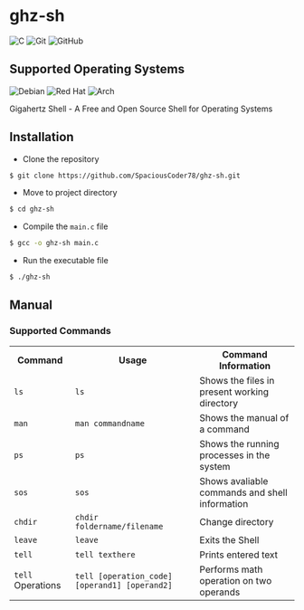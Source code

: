 # ghz-sh

![C](https://img.shields.io/badge/c-%2300599C.svg?style=for-the-badge&logo=c&logoColor=white)
![Git](https://img.shields.io/badge/git-%23F05033.svg?style=for-the-badge&logo=git&logoColor=white)
![GitHub](https://img.shields.io/badge/github-%23121011.svg?style=for-the-badge&logo=github&logoColor=white)

## Supported Operating Systems
![Debian](https://img.shields.io/badge/Debian-D70A53?style=for-the-badge&logo=debian&logoColor=white)
![Red Hat](https://img.shields.io/badge/Red%20Hat-EE0000?style=for-the-badge&logo=redhat&logoColor=white)
![Arch](https://img.shields.io/badge/Arch%20Linux-1793D1?logo=arch-linux&logoColor=fff&style=for-the-badge)

Gigahertz Shell - A Free and Open Source Shell for Operating Systems

## Installation

- Clone the repository
```bash
$ git clone https://github.com/SpaciousCoder78/ghz-sh.git
```
- Move to project directory
```bash
$ cd ghz-sh
```
- Compile the `main.c` file
```bash
$ gcc -o ghz-sh main.c
```
- Run the executable file
```bash
$ ./ghz-sh
```

## Manual

### Supported Commands

<table>
  <!--Table head-->
  <tr>
    <th>Command</th>
    <th>Usage</th>
    <th>Command Information</th>
  </tr>
  <!--ls-->
  <tr>
    <td><code>ls</code></td>
    <td><code>ls</code></td>
    <td>Shows the files in present working directory</td>
  </tr>
  <!--man-->
  <tr>
    <td><code>man</code></td>
    <td><code>man commandname</code></td>
    <td>Shows the manual of a command</td>
  </tr>
  <!--ps-->
  <tr>
    <td><code>ps</code></td>
    <td><code>ps</code></td>
    <td>Shows the running processes in the system</td>
  </tr>
  <!--sos-->
  <tr>
    <td><code>sos</code></td>
    <td><code>sos</code></td>
    <td>Shows avaliable commands and shell information</td>
  </tr>
  <!--chdir-->
  <tr>
    <td><code>chdir</code></td>
    <td><code>chdir foldername/filename</code></td>
    <td>Change directory</td>
  </tr>
  <!--leave-->
  <tr>
    <td><code>leave</code></td>
    <td><code>leave</code></td>
    <td>Exits the Shell</td>
  </tr>
  <!--tell-->
  <tr>
    <td><code>tell</code></td>
    <td><code>tell texthere</code></td>
    <td>Prints entered text</td>
  </tr>
  <tr>
    <td><code>tell</code> Operations</td>
    <td><code>tell [operation_code] [operand1] [operand2]</code></td>
    <td>Performs math operation on two operands</td>
  </tr>
  
</table>
  

